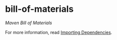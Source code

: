 # bill-of-materials
_Maven Bill of Materials_

For more information, read [Importing Dependencies](https://maven.apache.org/guides/introduction/introduction-to-dependency-mechanism.html#Importing_Dependencies).
